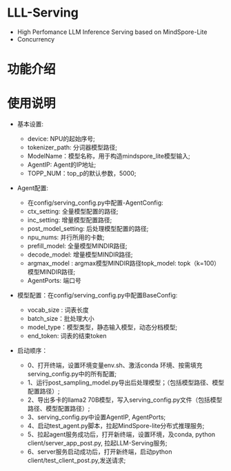 # LLL-Serving

- High Perfomance LLM Inference Serving based on MindSpore-Lite
- Concurrency

# 功能介绍

# 使用说明
- 基本设置:
  - device: NPU的起始序号; 
  - tokenizer_path: 分词器模型路径; 
  - ModelName：模型名称，用于构造mindspore_lite模型输入; 
  - AgentIP: Agent的IP地址; 
  - TOPP_NUM：top_p的默认参数，5000;
  

- Agent配置:
  - 在config/serving_config.py中配置-AgentConfig:
  - ctx_setting: 全量模型配置的路径;
  - inc_setting: 增量模型配置路径;
  - post_model_setting: 后处理模型配置的路径;
  - npu_nums: 并行所用的卡数;
  - prefill_model: 全量模型MINDIR路径;
  - decode_model: 增量模型MINDIR路径;
  - argmax_model : argmax模型MINDIR路径topk_model: topk（k=100）模型MINDIR路径;
  - AgentPorts: 端口号

- 模型配置：在config/serving_config.py中配置BaseConfig:
  - vocab_size : 词表长度 
  - batch_size：批处理大小 
  - model_type：模型类型，静态输入模型，动态分档模型;
  - end_token: 词表的结束token

- 启动顺序：
  - 0、打开终端，设置环境变量env.sh、激活conda 环境、按需填充serving_config.py中的所有配置;
  - 1、运行post_sampling_model.py导出后处理模型；（包括模型路径、模型配置路径）;
  - 2、导出多卡的llama2 70B模型，写入serving_config.py文件（包括模型路径、模型配置路径）;
  - 3、serving_config.py中设置AgentIP, AgentPorts;
  - 4、启动test_agent.py脚本，拉起MindSpore-lite分布式推理服务;
  - 5、拉起agent服务成功后，打开新终端，设置环境，及conda, python client/server_app_post.py, 拉起LLM-Serving服务;
  - 6、server服务启动成功后，打开新终端，启动python client/test_client_post.py,发送请求;
